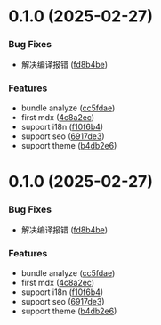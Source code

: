 # 0.1.0 (2025-02-27)


### Bug Fixes

* 解决编译报错 ([fd8b4be](https://github.com/zhangyanling678/next-blog/commit/fd8b4beeda1dea1b524631cfbeb8113e65afc013))


### Features

* bundle analyze ([cc5fdae](https://github.com/zhangyanling678/next-blog/commit/cc5fdae6233f2ec0937e2c8047f7ea3f18054df6))
* first mdx ([4c8a2ec](https://github.com/zhangyanling678/next-blog/commit/4c8a2eca013804343b0a292233fd9e0bb85fea61))
* support i18n ([f10f6b4](https://github.com/zhangyanling678/next-blog/commit/f10f6b49a698ab1886e00382f71c8752de021bae))
* support seo ([6917de3](https://github.com/zhangyanling678/next-blog/commit/6917de3670e0b63f9091969b008ecc7dd503f24c))
* support theme ([b4db2e6](https://github.com/zhangyanling678/next-blog/commit/b4db2e6aa4297623df0a9c6a6b11310b61618e12))



# 0.1.0 (2025-02-27)


### Bug Fixes

* 解决编译报错 ([fd8b4be](https://github.com/zhangyanling678/next-blog/commit/fd8b4beeda1dea1b524631cfbeb8113e65afc013))


### Features

* bundle analyze ([cc5fdae](https://github.com/zhangyanling678/next-blog/commit/cc5fdae6233f2ec0937e2c8047f7ea3f18054df6))
* first mdx ([4c8a2ec](https://github.com/zhangyanling678/next-blog/commit/4c8a2eca013804343b0a292233fd9e0bb85fea61))
* support i18n ([f10f6b4](https://github.com/zhangyanling678/next-blog/commit/f10f6b49a698ab1886e00382f71c8752de021bae))
* support seo ([6917de3](https://github.com/zhangyanling678/next-blog/commit/6917de3670e0b63f9091969b008ecc7dd503f24c))
* support theme ([b4db2e6](https://github.com/zhangyanling678/next-blog/commit/b4db2e6aa4297623df0a9c6a6b11310b61618e12))



